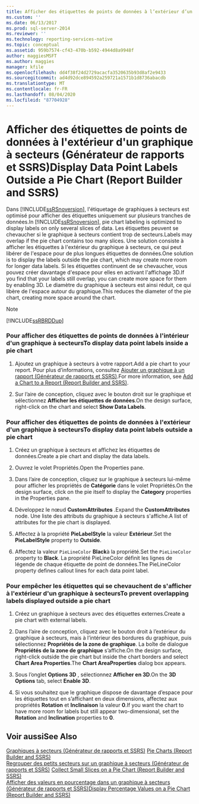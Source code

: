 ```yaml
---
title: Afficher des étiquettes de points de données à l’extérieur d’un graphique à secteurs (Générateur de rapports et SSRS) | Microsoft Docs
ms.custom: ''
ms.date: 06/13/2017
ms.prod: sql-server-2014
ms.reviewer: ''
ms.technology: reporting-services-native
ms.topic: conceptual
ms.assetid: 959b7574-cf43-470b-b592-4944d8a9948f
author: maggiesMSFT
ms.author: maggies
manager: kfile
ms.openlocfilehash: dd4f38f24d2729acacfa3520635b93d8af2e9433
ms.sourcegitcommit: ad4d92dce894592a259721a1571b1d8736abacdb
ms.translationtype: MT
ms.contentlocale: fr-FR
ms.lasthandoff: 08/04/2020
ms.locfileid: "87704928"
---
```

# <a name="display-data-point-labels-outside-a-pie-chart-report-builder-and-ssrs"></a><span data-ttu-id="6884f-102">Afficher des étiquettes de points de données à l'extérieur d'un graphique à secteurs (Générateur de rapports et SSRS)</span><span class="sxs-lookup"><span data-stu-id="6884f-102">Display Data Point Labels Outside a Pie Chart (Report Builder and SSRS)</span></span>
  <span data-ttu-id="6884f-103">Dans [!INCLUDE[ssRSnoversion](../../includes/ssrsnoversion-md.md)], l'étiquetage de graphiques à secteurs est optimisé pour afficher des étiquettes uniquement sur plusieurs tranches de données.</span><span class="sxs-lookup"><span data-stu-id="6884f-103">In [!INCLUDE[ssRSnoversion](../../includes/ssrsnoversion-md.md)], pie chart labeling is optimized to display labels on only several slices of data.</span></span> <span data-ttu-id="6884f-104">Les étiquettes peuvent se chevaucher si le graphique à secteurs contient trop de secteurs.</span><span class="sxs-lookup"><span data-stu-id="6884f-104">Labels may overlap if the pie chart contains too many slices.</span></span> <span data-ttu-id="6884f-105">Une solution consiste à afficher les étiquettes à l'extérieur du graphique à secteurs, ce qui peut libérer de l'espace pour de plus longues étiquettes de données.</span><span class="sxs-lookup"><span data-stu-id="6884f-105">One solution is to display the labels outside the pie chart, which may create more room for longer data labels.</span></span> <span data-ttu-id="6884f-106">Si les étiquettes continuent de se chevaucher, vous pouvez créer davantage d'espace pour elles en activant l'affichage 3D.</span><span class="sxs-lookup"><span data-stu-id="6884f-106">If you find that your labels still overlap, you can create more space for them by enabling 3D.</span></span> <span data-ttu-id="6884f-107">Le diamètre du graphique à secteurs est ainsi réduit, ce qui libère de l'espace autour du graphique.</span><span class="sxs-lookup"><span data-stu-id="6884f-107">This reduces the diameter of the pie chart, creating more space around the chart.</span></span>  
  
> [!NOTE]  
>  [!INCLUDE[ssRBRDDup](../../includes/ssrbrddup-md.md)]  
  
### <a name="to-display-data-point-labels-inside-a-pie-chart"></a><span data-ttu-id="6884f-108">Pour afficher des étiquettes de points de données à l'intérieur d'un graphique à secteurs</span><span class="sxs-lookup"><span data-stu-id="6884f-108">To display data point labels inside a pie chart</span></span>  
  
1.  <span data-ttu-id="6884f-109">Ajoutez un graphique à secteurs à votre rapport.</span><span class="sxs-lookup"><span data-stu-id="6884f-109">Add a pie chart to your report.</span></span> <span data-ttu-id="6884f-110">Pour plus d’informations, consultez [Ajouter un graphique à un rapport &#40;Générateur de rapports et SSRS&#41;](add-a-chart-to-a-report-report-builder-and-ssrs.md).</span><span class="sxs-lookup"><span data-stu-id="6884f-110">For more information, see [Add a Chart to a Report &#40;Report Builder and SSRS&#41;](add-a-chart-to-a-report-report-builder-and-ssrs.md).</span></span>  
  
2.  <span data-ttu-id="6884f-111">Sur l’aire de conception, cliquez avec le bouton droit sur le graphique et sélectionnez **Afficher les étiquettes de données**.</span><span class="sxs-lookup"><span data-stu-id="6884f-111">On the design surface, right-click on the chart and select **Show Data Labels**.</span></span>  
  
### <a name="to-display-data-point-labels-outside-a-pie-chart"></a><span data-ttu-id="6884f-112">Pour afficher des étiquettes de points de données à l'extérieur d'un graphique à secteurs</span><span class="sxs-lookup"><span data-stu-id="6884f-112">To display data point labels outside a pie chart</span></span>  
  
1.  <span data-ttu-id="6884f-113">Créez un graphique à secteurs et affichez les étiquettes de données.</span><span class="sxs-lookup"><span data-stu-id="6884f-113">Create a pie chart and display the data labels.</span></span>  
  
2.  <span data-ttu-id="6884f-114">Ouvrez le volet Propriétés.</span><span class="sxs-lookup"><span data-stu-id="6884f-114">Open the Properties pane.</span></span>  
  
3.  <span data-ttu-id="6884f-115">Dans l’aire de conception, cliquez sur le graphique à secteurs lui-même pour afficher les propriétés de **Catégorie** dans le volet Propriétés.</span><span class="sxs-lookup"><span data-stu-id="6884f-115">On the design surface, click on the pie itself to display the **Category** properties in the Properties pane.</span></span>  
  
4.  <span data-ttu-id="6884f-116">Développez le nœud **CustomAttributes** .</span><span class="sxs-lookup"><span data-stu-id="6884f-116">Expand the **CustomAttributes** node.</span></span> <span data-ttu-id="6884f-117">Une liste des attributs du graphique à secteurs s'affiche.</span><span class="sxs-lookup"><span data-stu-id="6884f-117">A list of attributes for the pie chart is displayed.</span></span>  
  
5.  <span data-ttu-id="6884f-118">Affectez à la propriété **PieLabelStyle** la valeur **Extérieur**.</span><span class="sxs-lookup"><span data-stu-id="6884f-118">Set the **PieLabelStyle** property to **Outside**.</span></span>  
  
6.  <span data-ttu-id="6884f-119">Affectez la valeur `PieLineColor` **Black**à la propriété.</span><span class="sxs-lookup"><span data-stu-id="6884f-119">Set the `PieLineColor` property to **Black**.</span></span> <span data-ttu-id="6884f-120">La propriété PieLineColor définit les lignes de légende de chaque étiquette de point de données.</span><span class="sxs-lookup"><span data-stu-id="6884f-120">The PieLineColor property defines callout lines for each data point label.</span></span>  
  
### <a name="to-prevent-overlapping-labels-displayed-outside-a-pie-chart"></a><span data-ttu-id="6884f-121">Pour empêcher les étiquettes qui se chevauchent de s'afficher à l'extérieur d'un graphique à secteurs</span><span class="sxs-lookup"><span data-stu-id="6884f-121">To prevent overlapping labels displayed outside a pie chart</span></span>  
  
1.  <span data-ttu-id="6884f-122">Créez un graphique à secteurs avec des étiquettes externes.</span><span class="sxs-lookup"><span data-stu-id="6884f-122">Create a pie chart with external labels.</span></span>  
  
2.  <span data-ttu-id="6884f-123">Dans l’aire de conception, cliquez avec le bouton droit à l’extérieur du graphique à secteurs, mais à l’intérieur des bordures du graphique, puis sélectionnez **Propriétés de la zone de graphique**. La boîte de dialogue **Propriétés de la zone de graphique** s’affiche.</span><span class="sxs-lookup"><span data-stu-id="6884f-123">On the design surface, right-click outside the pie chart but inside the chart borders and select **Chart Area Properties**.The **Chart AreaProperties** dialog box appears.</span></span>  
  
3.  <span data-ttu-id="6884f-124">Sous l’onglet **Options 3D** , sélectionnez **Afficher en 3D**.</span><span class="sxs-lookup"><span data-stu-id="6884f-124">On the **3D Options** tab, select **Enable 3D**.</span></span>  
  
4.  <span data-ttu-id="6884f-125">Si vous souhaitez que le graphique dispose de davantage d’espace pour les étiquettes tout en s’affichant en deux dimensions, affectez aux propriétés **Rotation** et **Inclinaison** la valeur **0**.</span><span class="sxs-lookup"><span data-stu-id="6884f-125">If you want the chart to have more room for labels but still appear two-dimensional, set the **Rotation** and **Inclination** properties to **0**.</span></span>  
  
## <a name="see-also"></a><span data-ttu-id="6884f-126">Voir aussi</span><span class="sxs-lookup"><span data-stu-id="6884f-126">See Also</span></span>  
 <span data-ttu-id="6884f-127">[Graphiques à secteurs &#40;Générateur de rapports et SSRS&#41;](charts-report-builder-and-ssrs.md) </span><span class="sxs-lookup"><span data-stu-id="6884f-127">[Pie Charts &#40;Report Builder and SSRS&#41;](charts-report-builder-and-ssrs.md) </span></span>  
 <span data-ttu-id="6884f-128">[Regrouper des petits secteurs sur un graphique à secteurs &#40;Générateur de rapports et SSRS&#41;](collect-small-slices-on-a-pie-chart-report-builder-and-ssrs.md) </span><span class="sxs-lookup"><span data-stu-id="6884f-128">[Collect Small Slices on a Pie Chart &#40;Report Builder and SSRS&#41;](collect-small-slices-on-a-pie-chart-report-builder-and-ssrs.md) </span></span>  
 [<span data-ttu-id="6884f-129">Afficher des valeurs en pourcentage dans un graphique à secteurs &#40;Générateur de rapports et SSRS&#41;</span><span class="sxs-lookup"><span data-stu-id="6884f-129">Display Percentage Values on a Pie Chart &#40;Report Builder and SSRS&#41;</span></span>](display-percentage-values-on-a-pie-chart-report-builder-and-ssrs.md)  
  
  
